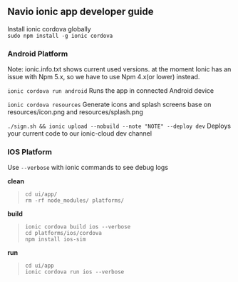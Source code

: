 ## Navio ionic app developer guide 

Install ionic cordova globally\
`sudo npm install -g ionic cordova`

### Android Platform

Note: ionic.info.txt shows current used versions. at the moment Ionic
 has an issue with Npm 5.x, so we have to use Npm 4.x(or lower) instead.

`ionic cordova run android`
 Runs the app in connected Android device

`ionic cordova resources`
 Generate icons and splash screens base on resources/icon.png and resources/splash.png

`./sign.sh && ionic upload --nobuild --note "NOTE" --deploy dev`
 Deploys your current code to our ionic-cloud dev channel

### IOS Platform

Use `--verbose` with ionic commands to see debug logs

**clean**

> `cd ui/app/`
\
`rm -rf node_modules/ platforms/`

**build**

>`ionic cordova build ios --verbose`
\
`cd platforms/ios/cordova`
\
`npm install ios-sim`

**run**

>`cd ui/app`
\
`ionic cordova run ios --verbose`
 

